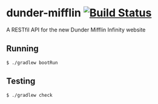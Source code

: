 # dunder-mifflin [![Build Status](https://travis-ci.com/GameDevFox/dunder-mifflin.svg?token=GrEbYizRxzQSDyn2Sx6B&branch=master)](https://travis-ci.com/GameDevFox/dunder-mifflin)
A RESTfil API for the new Dunder Mifflin Infinity website

## Running

```
$ ./gradlew bootRun
```

## Testing

```
$ ./gradlew check
```
